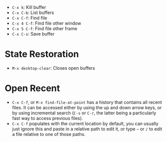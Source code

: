 - `C-x k`: Kill buffer
- `C-x C-b`: List buffers
- `C-x C-f`: Find file
- `C-x 4 C-f`: Find file other window
- `C-x 5 C-f`: Find file other frame
- `C-x C-s`: Save buffer

# State Restoration

- `M-x desktop-clear`: Closes open buffers

# Open Recent

- `C-x C-f`, or `M-x find-file-at-point` has a history that contains all recent files. It can be accessed either by using the up and down arrow keys, or by using incremental search (`C-s` or `C-r`, the latter being a particularly fast way to access previous files).
- `C-x C-f` populates with the current location by default, you can usually just ignore this and paste in a relative path to edit it, or type `~` or `/` to edit a file relative to one of those paths.
